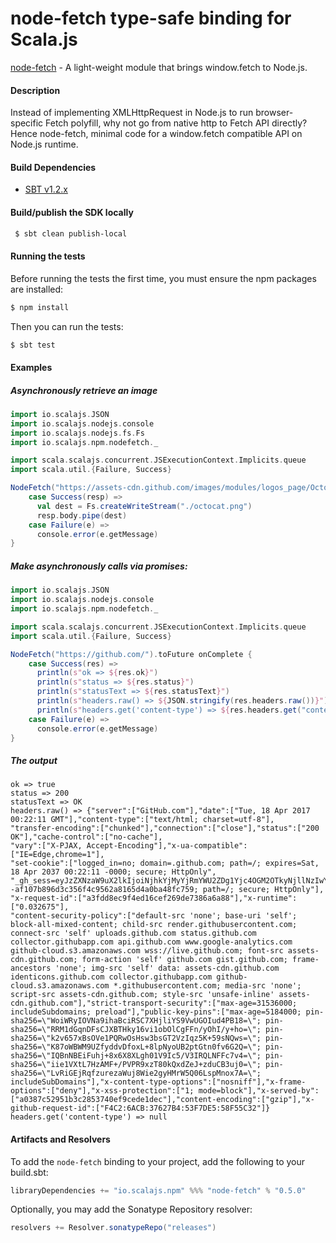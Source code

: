 node-fetch type-safe binding for Scala.js
==========================================
[node-fetch](https://www.npmjs.com/package/node-fetch) - A light-weight module that brings window.fetch to Node.js.

#### Description

Instead of implementing XMLHttpRequest in Node.js to run browser-specific Fetch polyfill, 
why not go from native http to Fetch API directly? Hence node-fetch, minimal code for a window.fetch 
compatible API on Node.js runtime.

#### Build Dependencies

* [SBT v1.2.x](http://www.scala-sbt.org/download.html)

#### Build/publish the SDK locally

```bash
 $ sbt clean publish-local
```

#### Running the tests

Before running the tests the first time, you must ensure the npm packages are installed:

```bash
$ npm install
```

Then you can run the tests:

```bash
$ sbt test
```

#### Examples

##### Asynchronously retrieve an image

```scala
import io.scalajs.JSON
import io.scalajs.nodejs.console
import io.scalajs.nodejs.fs.Fs
import io.scalajs.npm.nodefetch._

import scala.scalajs.concurrent.JSExecutionContext.Implicits.queue
import scala.util.{Failure, Success}

NodeFetch("https://assets-cdn.github.com/images/modules/logos_page/Octocat.png").toFuture onComplete {
    case Success(resp) =>
      val dest = Fs.createWriteStream("./octocat.png")
      resp.body.pipe(dest)
    case Failure(e) =>
      console.error(e.getMessage)
}
```

##### Make asynchronously calls via promises:

```scala
import io.scalajs.JSON
import io.scalajs.nodejs.console
import io.scalajs.npm.nodefetch._

import scala.scalajs.concurrent.JSExecutionContext.Implicits.queue
import scala.util.{Failure, Success}

NodeFetch("https://github.com/").toFuture onComplete {
    case Success(res) =>
      println(s"ok => ${res.ok}")
      println(s"status => ${res.status}")
      println(s"statusText => ${res.statusText}")
      println(s"headers.raw() => ${JSON.stringify(res.headers.raw())}")
      println(s"headers.get('content-type') => ${res.headers.get("content-type").orNull}")
    case Failure(e) =>
      console.error(e.getMessage)
}
```

##### The output

```
ok => true
status => 200
statusText => OK
headers.raw() => {"server":["GitHub.com"],"date":["Tue, 18 Apr 2017 00:22:11 GMT"],"content-type":["text/html; charset=utf-8"],
"transfer-encoding":["chunked"],"connection":["close"],"status":["200 OK"],"cache-control":["no-cache"],
"vary":["X-PJAX, Accept-Encoding"],"x-ua-compatible":["IE=Edge,chrome=1"],
"set-cookie":["logged_in=no; domain=.github.com; path=/; expires=Sat, 18 Apr 2037 00:22:11 -0000; secure; HttpOnly",
"_gh_sess=eyJzZXNzaW9uX2lkIjoiNjhkYjMyYjRmYWU2ZDg1Yjc4OGM2OTkyNjllNzIwYjkiLCJfY3NyZl90b2tlbiI6Im5QSUJJMkdCcjdyYStqMlkrSTJGcHozZUVRd0RCMThySzNjdEhXQXNNNE09In0%3D--af107b896d3c356f4c9562a8165d4a0ba48fc759; path=/; secure; HttpOnly"],
"x-request-id":["a3fdd8ec9f4ed16cef269de7386a6a88"],"x-runtime":["0.032675"],
"content-security-policy":["default-src 'none'; base-uri 'self'; block-all-mixed-content; child-src render.githubusercontent.com; connect-src 'self' uploads.github.com status.github.com collector.githubapp.com api.github.com www.google-analytics.com github-cloud.s3.amazonaws.com wss://live.github.com; font-src assets-cdn.github.com; form-action 'self' github.com gist.github.com; frame-ancestors 'none'; img-src 'self' data: assets-cdn.github.com identicons.github.com collector.githubapp.com github-cloud.s3.amazonaws.com *.githubusercontent.com; media-src 'none'; script-src assets-cdn.github.com; style-src 'unsafe-inline' assets-cdn.github.com"],"strict-transport-security":["max-age=31536000; includeSubdomains; preload"],"public-key-pins":["max-age=5184000; pin-sha256=\"WoiWRyIOVNa9ihaBciRSC7XHjliYS9VwUGOIud4PB18=\"; pin-sha256=\"RRM1dGqnDFsCJXBTHky16vi1obOlCgFFn/yOhI/y+ho=\"; pin-sha256=\"k2v657xBsOVe1PQRwOsHsw3bsGT2VzIqz5K+59sNQws=\"; pin-sha256=\"K87oWBWM9UZfyddvDfoxL+8lpNyoUB2ptGtn0fv6G2Q=\"; pin-sha256=\"IQBnNBEiFuhj+8x6X8XLgh01V9Ic5/V3IRQLNFFc7v4=\"; pin-sha256=\"iie1VXtL7HzAMF+/PVPR9xzT80kQxdZeJ+zduCB3uj0=\"; pin-sha256=\"LvRiGEjRqfzurezaWuj8Wie2gyHMrW5Q06LspMnox7A=\"; includeSubDomains"],"x-content-type-options":["nosniff"],"x-frame-options":["deny"],"x-xss-protection":["1; mode=block"],"x-served-by":["a0387c52951b3c2853740ef9cede1dec"],"content-encoding":["gzip"],"x-github-request-id":["F4C2:6ACB:37627B4:53F7DE5:58F55C32"]}
headers.get('content-type') => null
```

#### Artifacts and Resolvers

To add the `node-fetch` binding to your project, add the following to your build.sbt:  

```sbt
libraryDependencies += "io.scalajs.npm" %%% "node-fetch" % "0.5.0"
```

Optionally, you may add the Sonatype Repository resolver:

```sbt   
resolvers += Resolver.sonatypeRepo("releases") 
```